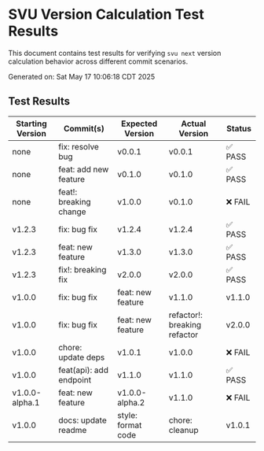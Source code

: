 # SVU Version Calculation Test Results

This document contains test results for verifying `svu next` version calculation behavior across different commit scenarios.

Generated on: Sat May 17 10:06:18 CDT 2025

## Test Results

| Starting Version | Commit(s) | Expected Version | Actual Version | Status |
|-----------------|-----------|------------------|----------------|--------|
| none | fix: resolve bug | v0.0.1 | v0.0.1 | ✅ PASS |
| none | feat: add new feature | v0.1.0 | v0.1.0 | ✅ PASS |
| none | feat!: breaking change | v1.0.0 | v0.1.0 | ❌ FAIL |
| v1.2.3 | fix: bug fix | v1.2.4 | v1.2.4 | ✅ PASS |
| v1.2.3 | feat: new feature | v1.3.0 | v1.3.0 | ✅ PASS |
| v1.2.3 | fix!: breaking fix | v2.0.0 | v2.0.0 | ✅ PASS |
| v1.0.0 | fix: bug fix|feat: new feature | v1.1.0 | v1.1.0 | ✅ PASS |
| v1.0.0 | fix: bug fix|feat: new feature|refactor!: breaking refactor | v2.0.0 | v2.0.0 | ✅ PASS |
| v1.0.0 | chore: update deps | v1.0.1 | v1.0.0 | ❌ FAIL |
| v1.0.0 | feat(api): add endpoint | v1.1.0 | v1.1.0 | ✅ PASS |
| v1.0.0-alpha.1 | feat: new feature | v1.0.0-alpha.2 | v1.1.0 | ❌ FAIL |
| v1.0.0 | docs: update readme|style: format code|chore: cleanup | v1.0.1 | v1.0.0 | ❌ FAIL |
